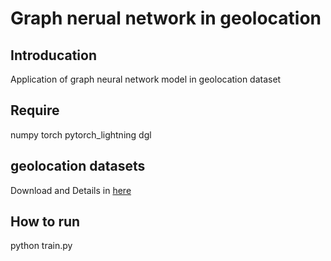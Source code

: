 # Graph nerual network in geolocation
## Introducation
Application of graph neural network model in geolocation dataset

## Require
numpy
torch
pytorch_lightning
dgl


## geolocation datasets
Download and Details in [here](https://github.com/afshinrahimi/geographconv)

## How to run 
python train.py
